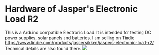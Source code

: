 # Hardware of Jasper's Electronic Load R2
This is a Arduino compatible Electronic Load. It is intended for testing DC power supplies, solar panels and batteries. 
I am selling on Tindie https://www.tindie.com/products/jaspersikken/jaspers-electronic-load-r2/
Technical details are also found there.
<img src=http://sikken.nl/onewebmedia/IMG_20171013_210101.jpg>
